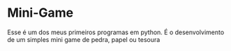 # Mini-Game
Esse é um dos meus primeiros programas em python. É o desenvolvimento de um simples mini game de pedra, papel ou tesoura
